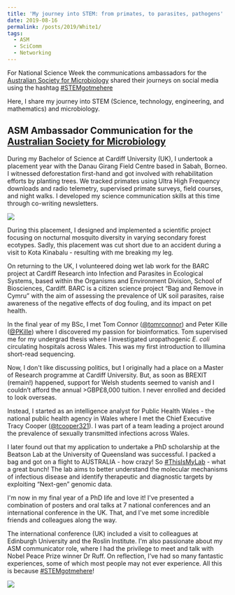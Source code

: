 ```yaml
---
title: 'My journey into STEM: from primates, to parasites, pathogens'
date: 2019-08-16
permalink: /posts/2019/White1/
tags:
  - ASM
  - SciComm
  - Networking
---
```


For National Science Week the communications ambassadors for the [Australian Society for Microbiology](https://www.theasm.org.au/) shared their journeys on social media using the hashtag [#STEMgotmehere](https://twitter.com/search?q=%23stemgotmehere&src=typed_query)

Here, I share my journey into STEM (Science, technology, engineering, and mathematics) and microbiology.

ASM Ambassador Communication for the [Australian Society for Microbiology](https://www.theasm.org.au/)
------
During my Bachelor of Science at Cardiff University (UK), I undertook a placement year with the Danau Girang Field Centre based in Sabah, Borneo. I witnessed deforestation first-hand and got involved with rehabilitation efforts by planting trees. We tracked primates using Ultra High Frequency downloads and radio telemetry, supervised primate surveys, field courses, and night walks. I developed my science communication skills at this time through co-writing newsletters.

<img src='/images/Malaysia_forestation.png'>
  
During this placement, I designed and implemented a scientific project focusing on nocturnal mosquito diversity in varying secondary forest ecotypes. Sadly, this placement was cut short due to an accident during a visit to Kota Kinabalu - resulting with me breaking my leg.

On returning to the UK, I volunteered doing wet lab work for the BARC project at Cardiff Research into Infection and Parasites in Ecological Systems, based within the Organisms and Environment Division, School of Biosciences, Cardiff. BARC is a citizen science project “Bag and Remove in Cymru” with the aim of assessing the prevalence of UK soil parasites, raise awareness of the negative effects of dog fouling, and its impact on pet health.

In the final year of my BSc, I met Tom Connor ([@tomrconnor](https://twitter.com/tomrconnor)) and Peter Kille ([@PKille](https://twitter.com/PKille)) where I discovered my passion for bioinformatics. Tom supervised me for my undergrad thesis where I investigated uropathogenic _E. coli_ circulating hospitals across Wales. This was my first introduction to Illumina short-read sequencing.

Now, I don't like discussing politics, but I originally had a place on a Master of Research programme at Cardiff University. But, as soon as BREXIT (remain!) happened, support for Welsh students seemed to vanish and I couldn’t afford the annual >GBP£8,000 tuition. I never enrolled and decided to look overseas.


Instead, I started as an intelligence analyst for Public Health Wales - the national public health agency in Wales where I met the Chief Executive Tracy Cooper ([@tcooper321](https://twitter.com/tcooper321)). I was part of a team leading a project around the prevalence of sexually transmitted infections across Wales. 

I later found out that my application to undertake a PhD scholarship at the Beatson Lab at the University of Queensland was successful. I packed a bag and got on a flight to AUSTRALIA - how crazy! So [#ThisIsMyLab](https://twitter.com/search?q=%23ThisIsMyLab&src=typed_query) - what a great bunch! The lab aims to better understand the molecular mechanisms of infectious disease and identify therapeutic and diagnostic targets by exploiting “Next-gen” genomic data.

I'm now in my final year of a PhD life and love it! I've presented a combination of posters and oral talks at 7 national conferences and an international conference in the UK. That, and I've met some incredible friends and colleagues along the way.

The international conference (UK) included a visit to colleagues at Edinburgh University and the Roslin Institute. I'm also passionate about my ASM communicator role, where I had the privilege to meet and talk with Nobel Peace Prize winner Dr Ruff. On reflection, I’ve had so many fantastic experiences, some of which most people may not ever experience. All this is because [#STEMgotmehere](https://twitter.com/search?q=%23stemgotmehere&src=typed_query)!
  
<img src='/images/Edinburgh_Kangaroo.png'>
